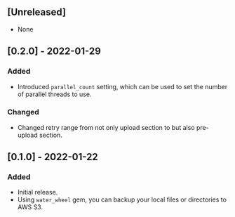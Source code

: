 ## [Unreleased]
* None

## [0.2.0] - 2022-01-29
### Added
- Introduced `parallel_count` setting, which can be used to set the number of parallel threads to use.

### Changed
- Changed retry range from not only upload section to but also pre-upload section.

## [0.1.0] - 2022-01-22
### Added
- Initial release.
- Using `water_wheel` gem, you can backup your local files or directories to AWS S3.
